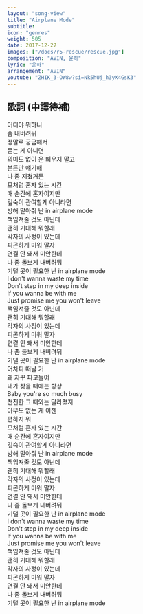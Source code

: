 ```yaml
---
layout: "song-view"
title: "Airplane Mode"
subtitle:
icon: "genres"
weight: 505
date: 2017-12-27
images: ["/docs/r5-rescue/rescue.jpg"]
composition: "AVIN, 윤하"
lyric: "윤하"
arrangement: "AVIN"
youtube: "ZHIK_3-OW8w?si=Nk5hUj_h3yX4GsK3"
---
```


## 歌詞 (中譯待補)

어디야 뭐하니  
좀 내버려둬  
정말로 궁금해서  
묻는 게 아니면  
의미도 없이 운 띄우지 말고  
본론만 얘기해  
나 좀 지쳤거든  
모처럼 혼자 있는 시간  
매 순간에 혼자이지만  
깊숙이 관여할게 아니라면  
방해 말아줘 난 in airplane mode  
책임져줄 것도 아닌데  
괜히 기대해 뭐할래  
각자의 사정이 있는데  
피곤하게 미워 말자  
연결 안 돼서 미안한데  
나 좀 돌보게 내버려둬  
기댈 곳이 필요한 난 in airplane mode  
I don't wanna waste my time  
Don't step in my deep inside  
If you wanna be with me  
Just promise me you won't leave  
책임져줄 것도 아닌데  
괜히 기대해 뭐할래  
각자의 사정이 있는데  
피곤하게 미워 말자  
연결 안 돼서 미안한데  
나 좀 돌보게 내버려둬  
기댈 곳이 필요한 난 in airplane mode  
어차피 떠날 거  
왜 자꾸 파고들어  
내가 찾을 때에는 항상  
Baby you're so much busy  
천진한 그 때와는 달라졌지  
아무도 없는 게 이젠  
편하지 뭐  
모처럼 혼자 있는 시간  
매 순간에 혼자이지만  
깊숙이 관여할게 아니라면  
방해 말아줘 난 in airplane mode  
책임져줄 것도 아닌데  
괜히 기대해 뭐할래  
각자의 사정이 있는데  
피곤하게 미워 말자  
연결 안 돼서 미안한데  
나 좀 돌보게 내버려둬  
기댈 곳이 필요한 난 in airplane mode  
I don't wanna waste my time  
Don't step in my deep inside  
If you wanna be with me  
Just promise me you won't leave  
책임져줄 것도 아닌데  
괜히 기대해 뭐할래  
각자의 사정이 있는데  
피곤하게 미워 말자  
연결 안 돼서 미안한데  
나 좀 돌보게 내버려둬  
기댈 곳이 필요한 난 in airplane mode  
